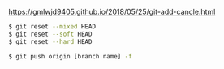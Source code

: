 https://gmlwjd9405.github.io/2018/05/25/git-add-cancle.html

```bash
$ git reset --mixed HEAD
$ git reset --soft HEAD
$ git reset --hard HEAD

$ git push origin [branch name] -f
```
